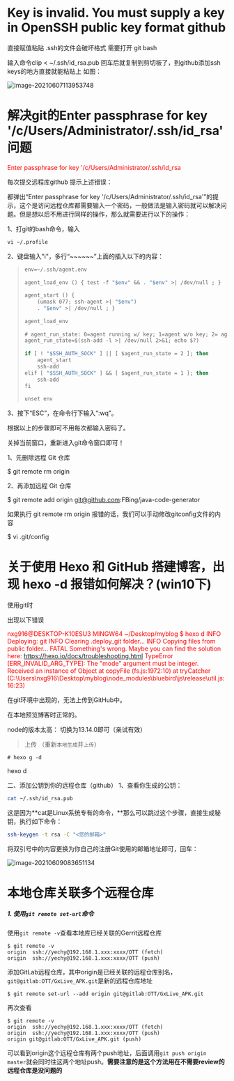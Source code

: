 # Key is invalid. You must supply a key in OpenSSH public key format github

直接赋值粘贴 .ssh的文件会破坏格式
需要打开 git bash

输入命令clip < ~/.ssh/id_rsa.pub
回车后就复制到剪切板了，到github添加ssh keys的地方直接就能粘贴上
如图：



![image-20210607113953748](C:\Users\caohan\AppData\Roaming\Typora\typora-user-images\image-20210607113953748.png)

# 解决git的Enter passphrase for key '/c/Users/Administrator/.ssh/id_rsa'问题

<span style='color:red;'>Enter passphrase for key '/c/Users/Administrator/.ssh/id_rsa</span>



每次提交远程库github 提示上述错误：

都弹出“Enter passphrase for key '/c/Users/Administrator/.ssh/id_rsa'”的提示，这个是访问远程仓库都需要输入一个密码，一般做法是输入密码就可以解决问题。但是想以后不用进行同样的操作，那么就需要进行以下的操作：

1、打git的bash命令，输入 

```vb
vi ~/.profile
```

2、键盘输入"i"，多行“~~~~~~”上面的插入以下的内容：

> ```vb
> env=~/.ssh/agent.env
>  
> agent_load_env () { test -f "$env" && . "$env" >| /dev/null ; }
>  
> agent_start () {
>     (umask 077; ssh-agent >| "$env")
>     . "$env" >| /dev/null ; }
>  
> agent_load_env
>  
> # agent_run_state: 0=agent running w/ key; 1=agent w/o key; 2= agent not running
> agent_run_state=$(ssh-add -l >| /dev/null 2>&1; echo $?)
>  
> if [ ! "$SSH_AUTH_SOCK" ] || [ $agent_run_state = 2 ]; then
>     agent_start
>     ssh-add
> elif [ "$SSH_AUTH_SOCK" ] && [ $agent_run_state = 1 ]; then
>     ssh-add
> fi
>  
> unset env
> ```

3、按下“ESC”，在命令行下输入“:wq”。

根据以上的步骤即可不用每次都输入密码了。



关掉当前窗口，重新进入git命令窗口即可！







1、先删除远程 Git 仓库

$ git remote rm origin

2、再添加远程 Git 仓库

$ git remote add origin git@github.com:FBing/java-code-generator

如果执行 git remote rm origin 报错的话，我们可以手动修改gitconfig文件的内容

$ vi .git/config


# 关于使用 Hexo 和 GitHub 搭建博客，出现 hexo -d 报错如何解决？(win10下)

使用git时

出现以下错误

<span style='color:red;'>nxg916@DESKTOP-K10ESU3 MINGW64 ~/Desktop/myblog
$ hexo d
INFO  Deploying: git
INFO  Clearing .deploy_git folder...
INFO  Copying files from public folder...
FATAL Something's wrong. Maybe you can find the solution here: https://hexo.io/docs/troubleshooting.html
TypeError [ERR_INVALID_ARG_TYPE]: The "mode" argument must be integer. Received an instance of Object
    at copyFile (fs.js:1972:10)
    at tryCatcher (C:\Users\nxg916\Desktop\myblog\node_modules\bluebird\js\release\util.js:16:23)</span>
    

在git环境中出现的，无法上传到GitHub中。

在本地预览博客时正常的。

 

node的版本太高： 切换为13.14.0即可（亲试有效）

> 上传 （重新`本地生成`并`上传`）

```vb
# hexo g -d
```

hexo d

二、添加公钥到你的远程仓库（github）
1、查看你生成的公钥：

```bash
cat ~/.ssh/id_rsa.pub
```





这是因为**cat是Linux系统专有的命令，**那么可以跳过这个步骤，直接生成秘钥，执行如下命令：

```bash
ssh-keygen -t rsa -C "<您的邮箱>"
```

 将双引号中的内容更换为你自己的注册Git使用的邮箱地址即可，回车：

![image-20210609083651134](C:\Users\caohan\AppData\Roaming\Typora\typora-user-images\image-20210609083651134.png)



# 本地仓库关联多个远程仓库

##### 1. 使用`git remote set-url`命令

使用`git remote -v`查看本地库已经关联的Gerrit远程仓库

```
$ git remote -v
origin  ssh://yechy@192.168.1.xxx:xxxx/OTT (fetch)
origin  ssh://yechy@192.168.1.xxx:xxxx/OTT (push)
```

添加GitLab远程仓库，其中origin是已经关联的远程仓库别名，`git@gitlab:OTT/GxLive_APK.git`是新的远程仓库地址

```
$ git remote set-url --add origin git@gitlab:OTT/GxLive_APK.git
```

再次查看

```
$ git remote -v
origin  ssh://yechy@192.168.1.xxx:xxxx/OTT (fetch)
origin  ssh://yechy@192.168.1.xxx:xxxx/OTT (push)
origin git@gitlab:OTT/GxLive_APK.git (push)
```

可以看到origin这个远程仓库有两个push地址，后面调用`git push origin master`就会同时往这两个地址push。**需要注意的是这个方法用在不需要review的远程仓库是没问题的**
